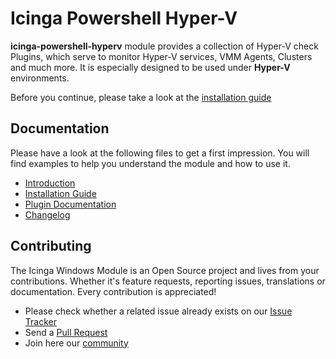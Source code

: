 # Icinga Powershell Hyper-V
**icinga-powershell-hyperv** module provides a collection of Hyper-V check Plugins, which serve to monitor Hyper-V services, VMM Agents, Clusters and much more. It is especially designed to be used under **Hyper-V** environments.

Before you continue, please take a look at the [installation guide](doc/02-Installation.md)

## Documentation
Please have a look at the following files to get a first impression. You will find examples to help you understand the module and how to use it.

* [Introduction](doc/01-Introduction.md)
* [Installation Guide](doc/02-Installation.md)
* [Plugin Documentation](doc/10-Icinga-Plugins.md)
* [Changelog](doc/31-Changelog.md)

## Contributing
The Icinga Windows Module is an Open Source project and lives from your contributions. Whether it's feature requests, reporting issues, translations or documentation. Every contribution is appreciated!


* Please check whether a related issue already exists on our [Issue Tracker](https://github.com/Icinga/icinga-powershell-hyperv/issues)
* Send a [Pull Request](https://github.com/Icinga/icinga-powershell-hyperv/pulls)
* Join here our [community](https://community.icinga.com/)
